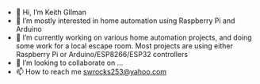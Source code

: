 - 👋 Hi, I’m Keith GIlman
- 👀 I’m mostly interested in home automation using Raspberry Pi and Arduino
- 🌱 I’m currently working on various home automation projects, and doing some work for a local escape room. Most projects are using either Raspberry Pi or Arduino/ESP8266/ESP32 controllers
- 💞️ I’m looking to collaborate on ...
- 📫 How to reach me swrocks253@yahoo.com

<!---
swrocks253/swrocks253 is a ✨ special ✨ repository because its `README.md` (this file) appears on your GitHub profile.
You can click the Preview link to take a look at your changes.
--->
